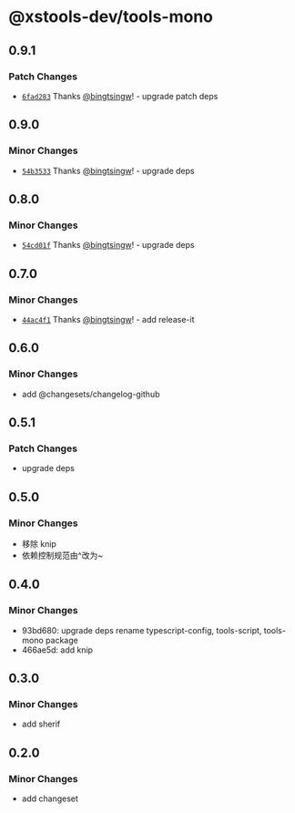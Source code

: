 # @xstools-dev/tools-mono

## 0.9.1

### Patch Changes

- [`6fad283`](https://github.com/bingtsingw/xstools-dev/commit/6fad28336e8ca73de258b368f428ff7326866f9f) Thanks [@bingtsingw](https://github.com/bingtsingw)! - upgrade patch deps

## 0.9.0

### Minor Changes

- [`54b3533`](https://github.com/bingtsingw/xstools-dev/commit/54b3533b6f0e56a84b6b846f547d7ea93433b4f6) Thanks [@bingtsingw](https://github.com/bingtsingw)! - upgrade deps

## 0.8.0

### Minor Changes

- [`54cd01f`](https://github.com/bingtsingw/xstools-dev/commit/54cd01f2176ca6bbc7bea8226e8802faa7ca60a5) Thanks [@bingtsingw](https://github.com/bingtsingw)! - upgrade deps

## 0.7.0

### Minor Changes

- [`44ac4f1`](https://github.com/bingtsingw/xstools-dev/commit/44ac4f144321e37cba2f113b38656459c0408d58) Thanks [@bingtsingw](https://github.com/bingtsingw)! - add release-it

## 0.6.0

### Minor Changes

- add @changesets/changelog-github

## 0.5.1

### Patch Changes

- upgrade deps

## 0.5.0

### Minor Changes

- 移除 knip
- 依赖控制规范由^改为~

## 0.4.0

### Minor Changes

- 93bd680: upgrade deps rename typescript-config, tools-script, tools-mono package
- 466ae5d: add knip

## 0.3.0

### Minor Changes

- add sherif

## 0.2.0

### Minor Changes

- add changeset
